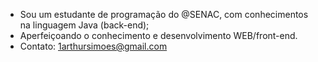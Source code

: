 - Sou um estudante de programação do @SENAC, com conhecimentos na linguagem Java (back-end);
- Aperfeiçoando o conhecimento e desenvolvimento WEB/front-end.
- Contato: 1arthursimoes@gmail.com
